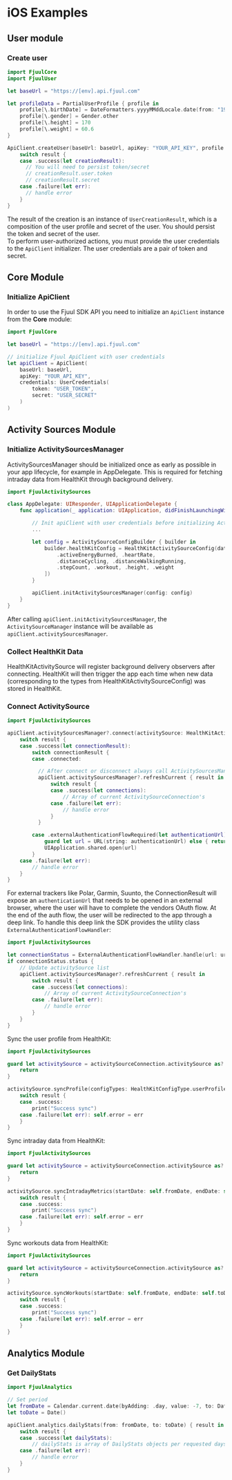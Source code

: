 # iOS Examples

## User module
### Create user

``` swift
import FjuulCore
import FjuulUser

let baseUrl = "https://[env].api.fjuul.com"

let profileData = PartialUserProfile { profile in
    profile[\.birthDate] = DateFormatters.yyyyMMddLocale.date(from: "1989-11-03")
    profile[\.gender] = Gender.other
    profile[\.height] = 170
    profile[\.weight] = 60.6
}

ApiClient.createUser(baseUrl: baseUrl, apiKey: "YOUR_API_KEY", profile: profileData) { result in
    switch result {
    case .success(let creationResult):
      // You will need to persist token/secret
      // creationResult.user.token
      // creationResult.secret
    case .failure(let err):
      // handle error
    }
}
```

The result of the creation is an instance of `UserCreationResult`, which is a composition of the user profile and secret of the user. You should persist the token and secret of the user.  
To perform user-authorized actions, you must provide the user credentials to the `ApiClient` initializer. The user credentials are a pair of token and secret.

## Core Module
### Initialize ApiClient
In order to use the Fjuul SDK API you need to initialize an `ApiClient` instance from the **Core** module:

``` swift
import FjuulCore

let baseUrl = "https://[env].api.fjuul.com"

// initialize Fjuul ApiClient with user credentials
let apiClient = ApiClient(
    baseUrl: baseUrl,
    apiKey: "YOUR_API_KEY",
    credentials: UserCredentials(
        token: "USER_TOKEN",
        secret: "USER_SECRET"
    )
)
```

## Activity Sources Module
### Initialize ActivitySourcesManager

ActivitySourcesManager should be initialized once as early as possible in your app lifecycle, for example in AppDelegate. This is required for fetching intraday data from HealthKit through background delivery.

``` swift
import FjuulActivitySources

class AppDelegate: UIResponder, UIApplicationDelegate {
    func application(_ application: UIApplication, didFinishLaunchingWithOptions launchOptions: [UIApplication.LaunchOptionsKey: Any]?) -> Bool {

        // Init apiClient with user credentials before initializing ActivitySourcesManager (see example in `Initialize ApiClient`)
        ...

        let config = ActivitySourceConfigBuilder { builder in
            builder.healthKitConfig = HealthKitActivitySourceConfig(dataTypesToRead: [
                .activeEnergyBurned, .heartRate,
                .distanceCycling, .distanceWalkingRunning,
                .stepCount, .workout, .height, .weight
            ])
        }

        apiClient.initActivitySourcesManager(config: config)
    }
}
```

After calling `apiClient.initActivitySourcesManager`, the `ActivitySourceManager` instance will be available as `apiClient.activitySourcesManager`.

### Collect HealthKit Data

HealthKitActivitySource will register background delivery observers after connecting. HealthKit will then trigger the app each time when new data (corresponding to the types from HealthKitActivitySourceConfig) was stored in HealthKit.

### Connect ActivitySource

``` swift
import FjuulActivitySources

apiClient.activitySourcesManager?.connect(activitySource: HealthKitActivitySource.shared) { result in
    switch result {
    case .success(let connectionResult):
        switch connectionResult {
        case .connected:

          // After connect or disconnect always call ActivitySourcesManager.refreshCurrent() for mount new and unmount locally new and removed ActivitySource's.
          apiClient.activitySourcesManager?.refreshCurrent { result in
              switch result {
              case .success(let connections):
                  // Array of current ActivitySourceConnection's
              case .failure(let err):
                  // handle error
              }
          }

        case .externalAuthenticationFlowRequired(let authenticationUrl):
            guard let url = URL(string: authenticationUrl) else { return }
            UIApplication.shared.open(url)
        }
    case .failure(let err):
        // handle error
    }
}
```

For external trackers like Polar, Garmin, Suunto, the ConnectionResult will expose an `authenticationUrl` that needs to be opened in an external browser, where the user will have to complete the vendors OAuth flow. At the end of the auth flow, the user will be redirected to the app through a deep link. To handle this deep link the SDK provides the utility class `ExternalAuthenticationFlowHandler`:

``` swift
import FjuulActivitySources

let connectionStatus = ExternalAuthenticationFlowHandler.handle(url: url)
if connectionStatus.status {
    // Update activitySource list
    apiClient.activitySourcesManager?.refreshCurrent { result in
        switch result {
        case .success(let connections):
            // Array of current ActivitySourceConnection's
        case .failure(let err):
            // handle error
        }
    }
}
```

Sync the user profile from HealthKit:
```swift
import FjuulActivitySources

guard let activitySource = activitySourceConnection.activitySource as? HealthKitActivitySource else {
    return
}

activitySource.syncProfile(configTypes: HealthKitConfigType.userProfileTypes) { result in
    switch result {
    case .success:
        print("Success sync")
    case .failure(let err): self.error = err
    }
}
```

Sync intraday data from HealthKit:
``` swift
import FjuulActivitySources

guard let activitySource = activitySourceConnection.activitySource as? HealthKitActivitySource else {
    return
}

activitySource.syncIntradayMetrics(startDate: self.fromDate, endDate: self.toDate, configTypes: HealthKitConfigType.intradayTypes) { result in
    switch result {
    case .success:
        print("Success sync")
    case .failure(let err): self.error = err
    }
}
```


Sync workouts data from HealthKit:
``` swift
import FjuulActivitySources

guard let activitySource = activitySourceConnection.activitySource as? HealthKitActivitySource else {
    return
}

activitySource.syncWorkouts(startDate: self.fromDate, endDate: self.toDate) { result in
    switch result {
    case .success:
        print("Success sync")
    case .failure(let err): self.error = err
    }
}
```

## Analytics Module
### Get DailyStats

``` swift
import FjuulAnalytics

// Set period
let fromDate = Calendar.current.date(byAdding: .day, value: -7, to: Date())
let toDate = Date()

apiClient.analytics.dailyStats(from: fromDate, to: toDate) { result in
    switch result {
    case .success(let dailyStats):
        // dailyStats is array of DailyStats objects per requested days
    case .failure(let err):
        // handle error
    }
}
```
